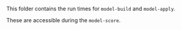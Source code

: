  This folder contains the run times for `model-build` and `model-apply`.

These are accessible during the `model-score`.
